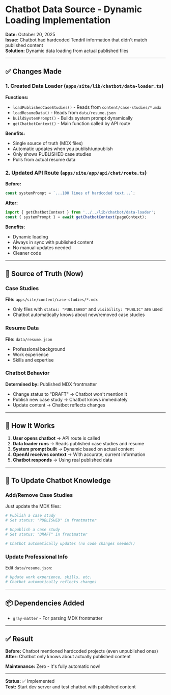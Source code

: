 # Chatbot Data Source - Dynamic Loading Implementation

**Date:** October 20, 2025  
**Issue:** Chatbot had hardcoded Tendril information that didn't match published content  
**Solution:** Dynamic data loading from actual published files

---

## ✅ Changes Made

### 1. Created Data Loader (`apps/site/lib/chatbot/data-loader.ts`)

**Functions:**
- `loadPublishedCaseStudies()` - Reads from `content/case-studies/*.mdx`
- `loadResumeData()` - Reads from `data/resume.json`
- `buildSystemPrompt()` - Builds system prompt dynamically
- `getChatbotContext()` - Main function called by API route

**Benefits:**
- Single source of truth (MDX files)
- Automatic updates when you publish/unpublish
- Only shows PUBLISHED case studies
- Pulls from actual resume data

### 2. Updated API Route (`apps/site/app/api/chat/route.ts`)

**Before:**
```typescript
const systemPrompt = `...100 lines of hardcoded text...`;
```

**After:**
```typescript
import { getChatbotContext } from '../../lib/chatbot/data-loader';
const { systemPrompt } = await getChatbotContext(pageContext);
```

**Benefits:**
- Dynamic loading
- Always in sync with published content
- No manual updates needed
- Cleaner code

---

## 📍 Source of Truth (Now)

### Case Studies
**File:** `apps/site/content/case-studies/*.mdx`
- Only files with `status: "PUBLISHED"` and `visibility: "PUBLIC"` are used
- Chatbot automatically knows about new/removed case studies

### Resume Data
**File:** `data/resume.json`
- Professional background
- Work experience
- Skills and expertise

### Chatbot Behavior
**Determined by:** Published MDX frontmatter
- Change status to "DRAFT" → Chatbot won't mention it
- Publish new case study → Chatbot knows immediately
- Update content → Chatbot reflects changes

---

## 🎯 How It Works

1. **User opens chatbot** → API route is called
2. **Data loader runs** → Reads published case studies and resume
3. **System prompt built** → Dynamic based on actual content
4. **OpenAI receives context** → With accurate, current information
5. **Chatbot responds** → Using real published data

---

## 🔧 To Update Chatbot Knowledge

### Add/Remove Case Studies
Just update the MDX files:
```bash
# Publish a case study
# Set status: "PUBLISHED" in frontmatter

# Unpublish a case study
# Set status: "DRAFT" in frontmatter

# Chatbot automatically updates (no code changes needed!)
```

### Update Professional Info
Edit `data/resume.json`:
```bash
# Update work experience, skills, etc.
# Chatbot automatically reflects changes
```

---

## 📦 Dependencies Added

- `gray-matter` - For parsing MDX frontmatter

---

## ✅ Result

**Before:** Chatbot mentioned hardcoded projects (even unpublished ones)  
**After:** Chatbot only knows about actually published content

**Maintenance:** Zero - it's fully automatic now!

---

**Status:** ✅ Implemented  
**Test:** Start dev server and test chatbot with published content

